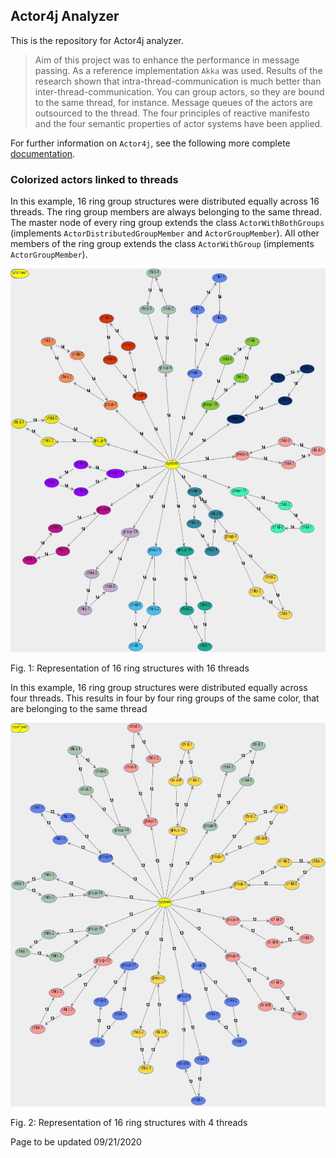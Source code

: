 ## Actor4j Analyzer ##

This is the repository for Actor4j analyzer.

>Aim of this project was to enhance the performance in message passing. As a reference implementation `Akka` was used. Results of the research shown that intra-thread-communication is much better than inter-thread-communication. You can group actors, so they are bound to the same thread, for instance. Message queues of the actors are outsourced to the thread. The four principles of reactive manifesto and the four semantic properties of actor systems have been applied.

For further information on `Actor4j`, see the following more complete [documentation](https://github.com/relvaner/actor4j-core).

### Colorized actors linked to threads ###

In this example, 16 ring group structures were distributed equally across 16 threads. The ring group members are always belonging to the same thread. The master node of every ring group extends the class `ActorWithBothGroups` (implements `ActorDistributedGroupMember` and `ActorGroupMember`). All other members of the ring group extends the class `ActorWithGroup` (implements `ActorGroupMember`). 

<img src="doc/images/actors_colorized_t16_r16.jpg" alt="Representation" width="629" height="614"/>

Fig. 1: Representation of 16 ring structures with 16 threads

In this example, 16 ring group structures were distributed equally across four threads. This results in four by four ring groups of the same color, that are belonging to the same thread

<img src="doc/images/actors_colorized_t4_r16.jpg" alt="Representation" width="629" height="614"/>

Fig. 2: Representation of 16 ring structures with 4 threads

Page to be updated 09/21/2020

